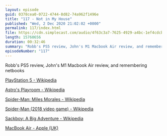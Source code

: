 ```yaml
---
layout: episode
guid: 0378cea0-0722-4744-8d82-74a962f1496e
title: "117 - Not in My House"
published: "Wed, 2 Dec 2020 21:02:02 +0000"
permalink: 117/index.html
file: https://cdn.simplecast.com/audio/4f63c3a7-7625-4929-a4bc-1ef4cdcbca06/episodes/c4e25cb5-8ccd-445a-b9c9-7b21ed83c5e7/audio/3c1d411e-a2f3-4579-b881-648552f30d9e/default_tc.mp3?aid=rss_feed&feed=7Rzwf7P6
length: 15760656
duration: 00:32:46
summary: "Robb's PS5 review, John's M1 Macbook Air review, and remembering netbooks"
episodeNumber: "117"
---
```


Robb's PS5 review, John's M1 Macbook Air review, and remembering netbooks

[PlayStation 5 - Wikipedia](https://en.wikipedia.org/wiki/PlayStation_5)

[Astro's Playroom - Wikipedia](https://en.wikipedia.org/wiki/Astro%27s_Playroom)

[Spider-Man: Miles Morales - Wikipedia](https://en.wikipedia.org/wiki/Spider-Man:_Miles_Morales)

[Spider-Man (2018 video game) - Wikipedia](https://en.wikipedia.org/wiki/Spider-Man_(2018_video_game))

[Sackboy: A Big Adventure - Wikipedia](https://en.wikipedia.org/wiki/Sackboy:_A_Big_Adventure)

[MacBook Air - Apple (UK)](https://www.apple.com/uk/macbook-air/?afid=p238%7CsoifdNq1k-dc_mtid_20925wi539930_pcrid_482675197632_pgrid_116685421881_&cid=wwa-uk-kwgo-mac-slid---productid--Brand-MacBookAir-Holiday2020-)
